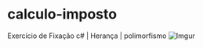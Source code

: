 # calculo-imposto
Exercício de Fixação c# | Herança | polimorfismo 
![Imgur](https://i.imgur.com/wJ79hTx.png)
